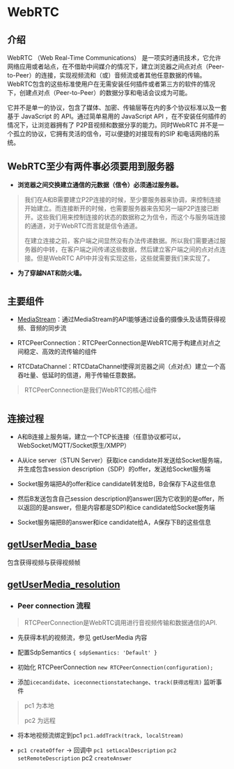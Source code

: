 # WebRTC

## 介绍

WebRTC （Web Real-Time Communications） 是一项实时通讯技术，它允许网络应用或者站点，在不借助中间媒介的情况下，建立浏览器之间点对点（Peer-to-Peer）的连接，实现视频流和（或）音频流或者其他任意数据的传输。WebRTC包含的这些标准使用户在无需安装任何插件或者第三方的软件的情况下，创建点对点（Peer-to-Peer）的数据分享和电话会议成为可能。

它并不是单一的协议，包含了媒体、加密、传输层等在内的多个协议标准以及一套基于 JavaScript 的 API。通过简单易用的 JavaScript API ，在不安装任何插件的情况下，让浏览器拥有了 P2P音视频和数据分享的能力。同时WebRTC 并不是一个孤立的协议，它拥有灵活的信令，可以便捷的对接现有的SIP 和电话网络的系统。

## WebRTC至少有两件事必须要用到服务器

* __浏览器之间交换建立通信的元数据（信令）必须通过服务器。__

> 我们在A和B需要建立P2P连接的时候，至少要服务器来协调，来控制连接开始建立。而连接断开的时候，也需要服务器来告知另一端P2P连接已断开。这些我们用来控制连接的状态的数据称之为信令，而这个与服务端连接的通道，对于WebRTC而言就是信令通道。
>
> 在建立连接之前，客户端之间显然没有办法传递数据。所以我们需要通过服务器的中转，在客户端之间传递这些数据，然后建立客户端之间的点对点连接。但是WebRTC API中并没有实现这些，这些就需要我们来实现了。

* __为了穿越NAT和防火墙。__

# 

## 主要组件

* [MediaStream](#getUserMedia_base)：通过MediaStream的API能够通过设备的摄像头及话筒获得视频、音频的同步流

* RTCPeerConnection：RTCPeerConnection是WebRTC用于构建点对点之间稳定、高效的流传输的组件

* RTCDataChannel：RTCDataChannel使得浏览器之间（点对点）建立一个高吞吐量、低延时的信道，用于传输任意数据。

> RTCPeerConnection是我们WebRTC的核心组件

#

## 连接过程

* A和B连接上服务端，建立一个TCP长连接（任意协议都可以，WebSocket/MQTT/Socket原生/XMPP）

* A从ice server（STUN Server）获取ice candidate并发送给Socket服务端，并生成包含session description（SDP）的offer，发送给Socket服务端

* Socket服务端把A的offer和ice candidate转发给B，B会保存下A这些信息

* 然后B发送包含自己session description的answer(因为它收到的是offer，所以返回的是answer，但是内容都是SDP)和ice candidate给Socket服务端

* Socket服务端把B的answer和ice candidate给A，A保存下B的这些信息

## [getUserMedia_base](/webRTC/demo-01/index.html)
包含获得视频与获得视频帧

## [getUserMedia_resolution](/webRTC/resolution/index.html)

* ### Peer connection 流程

> RTCPeerConnection是WebRTC调用进行音视频传输和数据通信的API.

* 先获得本机的视频流，参见 getUserMedia 内容

* 配置SdpSemantics
` { sdpSemantics: 'Default' } `

* 初始化 RTCPeerConnection ` new RTCPeerConnection(configuration); `

* 添加`icecandidate`、`iceconnectionstatechange`、`track(获得远程流)` 监听事件 

> pc1 为本地 
> 
> pc2 为远程

* 将本地视频流绑定到pc1 `pc1.addTrack(track, localStream) ` 

* `pc1 createOffer` -> 回调中 `pc1 setLocalDescription` `pc2 setRemoteDescription` pc2 `createAnswer`